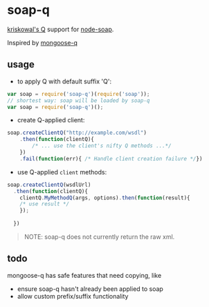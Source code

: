 soap-q
==========

[kriskowal's Q](http://documentup.com/kriskowal/q/) support for [node-soap](https://github.com/vpulim/node-soap).

Inspired by [mongoose-q](https://github.com/iolo/mongoose-q)

usage
-----

* to apply Q with default suffix 'Q':

```javascript
var soap = require('soap-q')(require('soap'));
// shortest way: soap will be loaded by soap-q
var soap = require('soap-q')();
```

* create Q-applied client:

```javascript
soap.createClientQ("http://example.com/wsdl")
    .then(function(clientQ){
        /* ... use the client's nifty Q methods ...*/
    })
    .fail(function(err){ /* Handle client creation failure */})
```

* use Q-applied `client` methods:

```javascript
soap.createClientQ(wsdlUrl)
  .then(function(clientQ){
    clientQ.MyMethodQ(args, options).then(function(result){
    /* use result */
    });
  
  })
```
> NOTE: soap-q does not currently return the raw xml.

todo
-----
mongoose-q has safe features that need copying, like

* ensure soap-q hasn't already been applied to soap
* allow custom prefix/suffix functionality